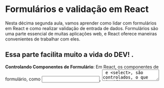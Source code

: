 ## <h1>Formulários e validação em React</h1>


Nesta décima segunda aula, vamos aprender como lidar com formulários em React e como realizar validação de entrada de dados. Formulários são uma parte essencial de muitas aplicações web, e React oferece maneiras convenientes de trabalhar com eles.

## Essa parte facilita muito a vida do DEV! .


**Controlando Componentes de Formulário**: Em React, os componentes de formulário, como <input>, <textarea> e <select>, são controlados, o que significa que o estado deles é controlado pelo React. Para isso, você deve usar o estado do componente para armazenar e atualizar os valores dos campos do formulário. Por exemplo:
```
import React, { useState } from 'react';

function Formulario() {
    const [nome, setNome] = useState('');

    function handleChange(event) {
        setNome(event.target.value);
    }

    function handleSubmit(event) {
        event.preventDefault();
        alert('Nome submetido: ' + nome);
    }

    return (
        <form onSubmit={handleSubmit}>
            <input type="text" value={nome} onChange={handleChange} />
            <button type="submit">Enviar</button>
        </form>
    );
}
```
Copie o código e faça o teste no [compilador](https://onecompiler.com/javascript).

##  



**Validação de Entrada de Dados**: Em muitos casos, é necessário validar os dados inseridos pelos usuários antes de enviá-los para o servidor. Você pode realizar validação de entrada de dados em React usando condicionais para verificar se os dados são válidos ou não. Por exemplo:
```
import React, { useState } from 'react';

function Formulario() {
    const [email, setEmail] = useState('');
    const [erro, setErro] = useState('');

    function handleChange(event) {
        setEmail(event.target.value);
    }

    function handleSubmit(event) {
        event.preventDefault();
        if (email.includes('@')) {
            alert('Email submetido: ' + email);
            setErro('');
        } else {
            setErro('Email inválido');
        }
    }

    return (
        <form onSubmit={handleSubmit}>
            <input type="email" value={email} onChange={handleChange} />
            <button type="submit">Enviar</button>
            {erro && <p>{erro}</p>}
        </form>
    );
}

```
Copie o código e faça o teste no [compilador](https://onecompiler.com/javascript).

##  


**Usando Bibliotecas de Validação**: Em aplicações mais complexas, pode ser útil usar bibliotecas de validação de formulários, como Formik ou Yup. Essas bibliotecas fornecem ferramentas poderosas para lidar com validação de entrada de dados em formulários React.
##  


**Feedback Visual**: É importante fornecer feedback visual aos usuários durante o processo de validação de formulários. Você pode exibir mensagens de erro, destacar campos inválidos e fornecer instruções claras para os usuários corrigirem os problemas.
##


Compreender como lidar com formulários e realizar validação de entrada de dados é crucial para o desenvolvimento de aplicações web interativas e robustas em React. Na próxima aula, vamos explorar como fazer requisições HTTP em React para interagir com APIs externas.
